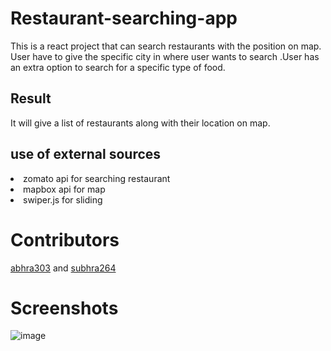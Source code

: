 # Restaurant-searching-app

This is a react project that can search restaurants with the position on map. User have to give the specific city in where user wants to search .User has an extra option to search for a specific type of food. 

## Result

It will give a list of restaurants along with their location on map.
## use of external sources 

<li>zomato api for searching restaurant</li>
<li>mapbox api for map</li>
<li>swiper.js for sliding</li>

# Contributors

<a href='https://github.com/Abhra303'>abhra303</a> and <a href='https://github.com/Subhra264'>subhra264</a>

# Screenshots

![image](https://user-images.githubusercontent.com/75240995/103867194-f5b95580-50ec-11eb-9e69-d9786d224a38.png)
